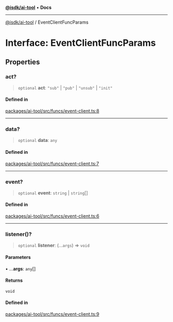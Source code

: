 [**@isdk/ai-tool**](../README.md) • **Docs**

***

[@isdk/ai-tool](../globals.md) / EventClientFuncParams

# Interface: EventClientFuncParams

## Properties

### act?

> `optional` **act**: `"sub"` \| `"pub"` \| `"unsub"` \| `"init"`

#### Defined in

[packages/ai-tool/src/funcs/event-client.ts:8](https://github.com/isdk/ai-tool.js/blob/e324043799402aa2caa41711a9168487ab85c166/src/funcs/event-client.ts#L8)

***

### data?

> `optional` **data**: `any`

#### Defined in

[packages/ai-tool/src/funcs/event-client.ts:7](https://github.com/isdk/ai-tool.js/blob/e324043799402aa2caa41711a9168487ab85c166/src/funcs/event-client.ts#L7)

***

### event?

> `optional` **event**: `string` \| `string`[]

#### Defined in

[packages/ai-tool/src/funcs/event-client.ts:6](https://github.com/isdk/ai-tool.js/blob/e324043799402aa2caa41711a9168487ab85c166/src/funcs/event-client.ts#L6)

***

### listener()?

> `optional` **listener**: (...`args`) => `void`

#### Parameters

• ...**args**: `any`[]

#### Returns

`void`

#### Defined in

[packages/ai-tool/src/funcs/event-client.ts:9](https://github.com/isdk/ai-tool.js/blob/e324043799402aa2caa41711a9168487ab85c166/src/funcs/event-client.ts#L9)
